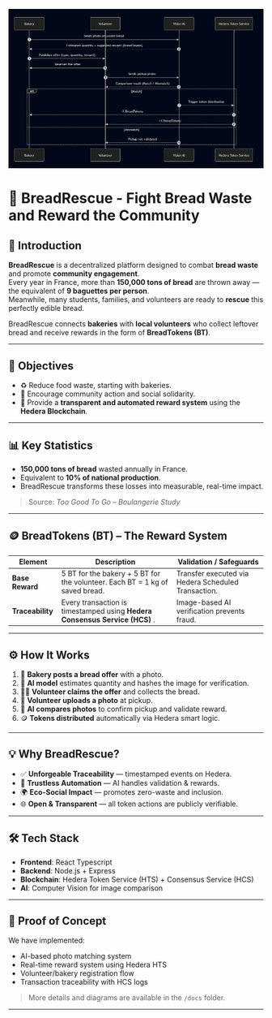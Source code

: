 <p align="center">
  <img src="./assets/Bread-Rescue.png" alt="BreadRescue Diagram" width="600"/>
</p>

# 🥖 BreadRescue - Fight Bread Waste and Reward the Community

## 🌱 Introduction

**BreadRescue** is a decentralized platform designed to combat **bread waste** and promote **community engagement**.  
Every year in France, more than **150,000 tons of bread** are thrown away — the equivalent of **9 baguettes per person**.  
Meanwhile, many students, families, and volunteers are ready to **rescue** this perfectly edible bread.

BreadRescue connects **bakeries** with **local volunteers** who collect leftover bread and receive rewards in the form of **BreadTokens (BT)**.

---

## 🎯 Objectives

- ♻️ Reduce food waste, starting with bakeries.  
- 🤝 Encourage community action and social solidarity.  
- 🔗 Provide a **transparent and automated reward system** using the **Hedera Blockchain**.

---

## 📊 Key Statistics

- **150,000 tons of bread** wasted annually in France.  
- Equivalent to **10% of national production**.  
- BreadRescue transforms these losses into measurable, real-time impact.

> Source: *Too Good To Go – Boulangerie Study*

---

## 🪙 BreadTokens (BT) – The Reward System

| Element          | Description                                                                                                                   | Validation / Safeguards                                      |
| ---------------- | ----------------------------------------------------------------------------------------------------------------------------- | ------------------------------------------------------------ |
| **Base Reward**  | 5 BT for the bakery + 5 BT for the volunteer. Each BT = 1 kg of saved bread.                                                  | Transfer executed via Hedera Scheduled Transaction.          |
| **Traceability** | Every transaction is timestamped using **Hedera Consensus Service (HCS)** .                                      | Image-based AI verification prevents fraud.                  |

---

## ⚙️ How It Works

1. 🧁 **Bakery posts a bread offer** with a photo.  
2. 🧠 **AI model** estimates quantity and hashes the image for verification.  
3. 🙋‍♂️ **Volunteer claims the offer** and collects the bread.  
4. 📸 **Volunteer uploads a photo** at pickup.  
5. 🧠 **AI compares photos** to confirm pickup and validate reward.  
6. 🪙 **Tokens distributed** automatically via Hedera smart logic.

---

## 💡 Why BreadRescue?

- ✅ **Unforgeable Traceability** — timestamped events on Hedera.  
- 🤖 **Trustless Automation** — AI handles validation & rewards.  
- 🌍 **Eco-Social Impact** — promotes zero-waste and inclusion.  
- 🌐 **Open & Transparent** — all token actions are publicly verifiable.

---

## 🛠️ Tech Stack

- **Frontend**: React Typescript  
- **Backend**: Node.js + Express  
- **Blockchain**: Hedera Token Service (HTS) + Consensus Service (HCS)  
- **AI**: Computer Vision for image comparison  

---

## 🧪 Proof of Concept

We have implemented:

- AI-based photo matching system  
- Real-time reward system using Hedera HTS  
- Volunteer/bakery registration flow  
- Transaction traceability with HCS logs

> More details and diagrams are available in the `/docs` folder.

---
